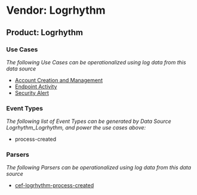 Vendor: Logrhythm
=================
Product: Logrhythm
------------------

### Use Cases

_The following Use Cases can be operationalized using log data from this data source_

* [Account Creation and Management](../UseCases/usecase_account_creation_and_management.md)
* [Endpoint Activity](../UseCases/usecase_endpoint_activity.md)
* [Security Alert](../UseCases/usecase_security_alert.md)


### Event Types

_The following list of Event Types can be generated by Data Source Logrhythm_Logrhythm, and power the use cases above:_

- process-created


### Parsers

_The following Parsers can be operationalized using log data from this data source_

* [cef-logrhythm-process-created](../Parsers/parserContent_cef-logrhythm-process-created.md)
